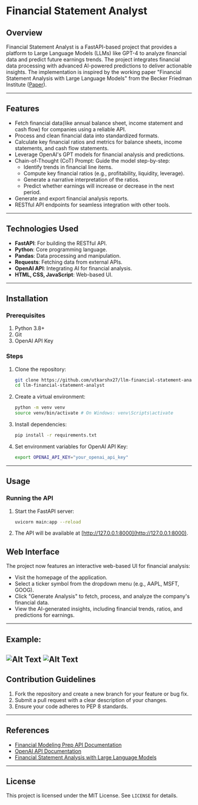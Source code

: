 # Financial Statement Analyst

## Overview
Financial Statement Analyst is a FastAPI-based project that provides a platform to Large Language Models (LLMs) like GPT-4 to analyze financial data and predict future earnings trends. The project integrates financial data processing with advanced AI-powered predictions to deliver actionable insights. The implementation is inspired by the working paper "Financial Statement Analysis with Large Language Models" from the Becker Friedman Institute ([Paper](https://bfi.uchicago.edu/wp-content/uploads/2024/05/BFI_WP_2024-65.pdf)).


---

## Features
- Fetch financial data(like annual balance sheet, income statement and cash flow) for companies using a reliable API.
- Process and clean financial data into standardized formats.
- Calculate key financial ratios and metrics for balance sheets, income statements, and cash flow statements.
- Leverage OpenAI's GPT models for financial analysis and predictions.
- Chain-of-Thought (CoT) Prompt: Guide the model step-by-step:
    - Identify trends in financial line items.
    - Compute key financial ratios (e.g., profitability, liquidity, leverage).
    - Generate a narrative interpretation of the ratios.
    - Predict whether earnings will increase or decrease in the next period.
- Generate and export financial analysis reports.
- RESTful API endpoints for seamless integration with other tools.

---
## Technologies Used
- **FastAPI**: For building the RESTful API.
- **Python**: Core programming language.
- **Pandas**: Data processing and manipulation.
- **Requests**: Fetching data from external APIs.
- **OpenAI API**: Integrating AI for financial analysis.
- **HTML, CSS, JavaScript**: Web-based UI.
---
## Installation

### Prerequisites
1. Python 3.8+
2. Git
3. OpenAI API Key

### Steps
1. Clone the repository:
    ```bash
    git clone https://github.com/utkarshx27/llm-financial-statement-analyst.git
    cd llm-financial-statement-analyst
    ```

2. Create a virtual environment:
    ```bash
    python -m venv venv
    source venv/bin/activate # On Windows: venv\Scripts\activate
    ```

3. Install dependencies:
    ```bash
    pip install -r requirements.txt
    ```

4. Set environment variables for OpenAI API Key:
    ```bash
    export OPENAI_API_KEY="your_openai_api_key"
    ```

---

## Usage

### Running the API
1. Start the FastAPI server:
    ```bash
    uvicorn main:app --reload
    ```

2. The API will be available at [http://127.0.0.1:8000](http://127.0.0.1:8000).


## Web Interface
The project now features an interactive web-based UI for financial analysis:

- Visit the homepage of the application.
- Select a ticker symbol from the dropdown menu (e.g., AAPL, MSFT, GOOG).
- Click "Generate Analysis" to fetch, process, and analyze the company's financial data.
- View the AI-generated insights, including financial trends, ratios, and predictions for earnings.

---
## Example:
![Alt Text](https://raw.githubusercontent.com/utkarshx27/llm-financial-statement-analyst/main/example/1.png)
![Alt Text](https://raw.githubusercontent.com/utkarshx27/llm-financial-statement-analyst/main/example/2.png)
---

## Contribution Guidelines

1. Fork the repository and create a new branch for your feature or bug fix.
2. Submit a pull request with a clear description of your changes.
3. Ensure your code adheres to PEP 8 standards.

---

## References

- [Financial Modeling Prep API Documentation](https://site.financialmodelingprep.com/developer/docs)
- [OpenAI API Documentation](https://platform.openai.com/docs/)
- [Financial Statement Analysis with Large Language Models](https://bfi.uchicago.edu/wp-content/uploads/2024/05/BFI_WP_2024-65.pdf)

---

## License

This project is licensed under the MIT License. See `LICENSE` for details.



```

